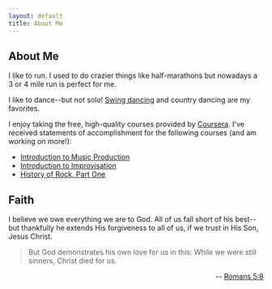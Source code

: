 ```yaml
---
layout: default
title: About Me
---
```


## About Me

I like to run. I used to do crazier things like half-marathons
but nowadays a 3 or 4 mile run is perfect for me.

I like to dance--but not solo! [Swing dancing](http://www.dsds.org)
and country dancing are my favorites.

I enjoy taking the free, high-quality courses provided by [Coursera](http://www.coursera.org). I've received statements of accomplishment for the following courses (and am working on more!):

*   [Introduction to Music Production](https://www.coursera.org/course/musicproduction)
*   [Introduction to Improvisation](https://www.coursera.org/course/improvisation)
*   [History of Rock, Part One](https://www.coursera.org/course/historyofrock1)

## Faith

I believe we owe everything we are to God. All of us fall short
of his best--but thankfully he extends His forgiveness to all of us,
if we trust in His Son, Jesus Christ.

> But God demonstrates his own love for us in this:
> While we were still sinners, Christ died for us.

<p style="text-align:right" >--
<a href='http://www.biblegateway.com/passage/?search=romans%205:8&amp;version=NIV'>Romans 5:8</a>
</p>
